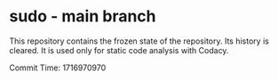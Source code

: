 # sudo - main branch

This repository contains the frozen state of the repository.
Its history is cleared. It is used only for static code
analysis with Codacy.

Commit Time: 1716970970